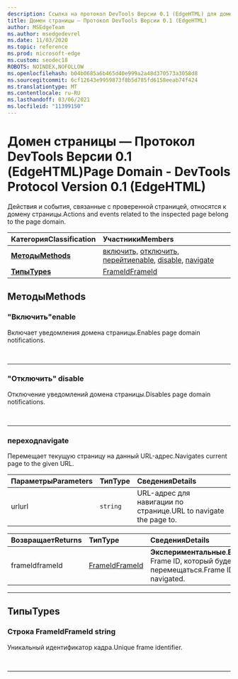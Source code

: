 ```yaml
---
description: Ссылка на протокол DevTools Версии 0.1 (EdgeHTML) для домена Страницы. Действия и события, связанные с проверенной страницей, относятся к домену страницы.
title: Домен страницы — Протокол DevTools Версии 0.1 (EdgeHTML)
author: MSEdgeTeam
ms.author: msedgedevrel
ms.date: 11/03/2020
ms.topic: reference
ms.prod: microsoft-edge
ms.custom: seodec18
ROBOTS: NOINDEX,NOFOLLOW
ms.openlocfilehash: b04b0685a6b465d40e999a2a48d370573a3058d8
ms.sourcegitcommit: 6cf12643e9959873f8b5d785fd6158eeab74f424
ms.translationtype: MT
ms.contentlocale: ru-RU
ms.lasthandoff: 03/06/2021
ms.locfileid: "11399150"
---
```

# <a name="page-domain---devtools-protocol-version-01-edgehtml"></a><span data-ttu-id="f45cc-104">Домен страницы — Протокол DevTools Версии 0.1 (EdgeHTML)</span><span class="sxs-lookup"><span data-stu-id="f45cc-104">Page Domain - DevTools Protocol Version 0.1 (EdgeHTML)</span></span>  

<span data-ttu-id="f45cc-105">Действия и события, связанные с проверенной страницей, относятся к домену страницы.</span><span class="sxs-lookup"><span data-stu-id="f45cc-105">Actions and events related to the inspected page belong to the page domain.</span></span>  

| <span data-ttu-id="f45cc-106">Категория</span><span class="sxs-lookup"><span data-stu-id="f45cc-106">Classification</span></span> | <span data-ttu-id="f45cc-107">Участники</span><span class="sxs-lookup"><span data-stu-id="f45cc-107">Members</span></span> |  
|:--- |:--- |  
| [**<span data-ttu-id="f45cc-108">Методы</span><span class="sxs-lookup"><span data-stu-id="f45cc-108">Methods</span></span>**](#methods) | <span data-ttu-id="f45cc-109">[включить,](#enable) [отключить,](#disable) [перейти](#navigate)</span><span class="sxs-lookup"><span data-stu-id="f45cc-109">[enable](#enable), [disable](#disable), [navigate](#navigate)</span></span> |  
| [**<span data-ttu-id="f45cc-110">Типы</span><span class="sxs-lookup"><span data-stu-id="f45cc-110">Types</span></span>**](#types) | [<span data-ttu-id="f45cc-111">FrameId</span><span class="sxs-lookup"><span data-stu-id="f45cc-111">FrameId</span></span>](#frameid) |  

## <a name="methods"></a><span data-ttu-id="f45cc-112">Методы</span><span class="sxs-lookup"><span data-stu-id="f45cc-112">Methods</span></span>  

### <a name="enable"></a><span data-ttu-id="f45cc-113">"Включить"</span><span class="sxs-lookup"><span data-stu-id="f45cc-113">enable</span></span>  

<span data-ttu-id="f45cc-114">Включает уведомления домена страницы.</span><span class="sxs-lookup"><span data-stu-id="f45cc-114">Enables page domain notifications.</span></span>  

&nbsp;  

---  

### <a name="disable"></a><span data-ttu-id="f45cc-115">"Отключить" </span><span class="sxs-lookup"><span data-stu-id="f45cc-115">disable</span></span>  

<span data-ttu-id="f45cc-116">Отключение уведомлений домена страницы.</span><span class="sxs-lookup"><span data-stu-id="f45cc-116">Disables page domain notifications.</span></span>  

&nbsp;  

---  

### <a name="navigate"></a><span data-ttu-id="f45cc-117">переход</span><span class="sxs-lookup"><span data-stu-id="f45cc-117">navigate</span></span>  

<span data-ttu-id="f45cc-118">Перемещает текущую страницу на данный URL-адрес.</span><span class="sxs-lookup"><span data-stu-id="f45cc-118">Navigates current page to the given URL.</span></span>  

| <span data-ttu-id="f45cc-119">Параметры</span><span class="sxs-lookup"><span data-stu-id="f45cc-119">Parameters</span></span> | <span data-ttu-id="f45cc-120">Тип</span><span class="sxs-lookup"><span data-stu-id="f45cc-120">Type</span></span> | <span data-ttu-id="f45cc-121">Сведения</span><span class="sxs-lookup"><span data-stu-id="f45cc-121">Details</span></span> |  
|:--- |:--- |:--- |  
| <span data-ttu-id="f45cc-122">url</span><span class="sxs-lookup"><span data-stu-id="f45cc-122">url</span></span> | `string` | <span data-ttu-id="f45cc-123">URL-адрес для навигации по странице.</span><span class="sxs-lookup"><span data-stu-id="f45cc-123">URL to navigate the page to.</span></span> |  

| <span data-ttu-id="f45cc-124">Возвращает</span><span class="sxs-lookup"><span data-stu-id="f45cc-124">Returns</span></span> | <span data-ttu-id="f45cc-125">Тип</span><span class="sxs-lookup"><span data-stu-id="f45cc-125">Type</span></span> | <span data-ttu-id="f45cc-126">Сведения</span><span class="sxs-lookup"><span data-stu-id="f45cc-126">Details</span></span> |  
|:--- |:--- |:--- |  
| <span data-ttu-id="f45cc-127">frameId</span><span class="sxs-lookup"><span data-stu-id="f45cc-127">frameId</span></span> | [<span data-ttu-id="f45cc-128">FrameId</span><span class="sxs-lookup"><span data-stu-id="f45cc-128">FrameId</span></span>](#frameid) | <span data-ttu-id="f45cc-129">**Экспериментальные**.</span><span class="sxs-lookup"><span data-stu-id="f45cc-129">**Experimental**.</span></span>  <span data-ttu-id="f45cc-130">Frame ID, который будет перемещаться.</span><span class="sxs-lookup"><span data-stu-id="f45cc-130">Frame ID that will be navigated.</span></span> |  

---  

## <a name="types"></a><span data-ttu-id="f45cc-131">Типы</span><span class="sxs-lookup"><span data-stu-id="f45cc-131">Types</span></span>  

### <a name="frameid-string"></a><span data-ttu-id="f45cc-132">Строка FrameId</span><span class="sxs-lookup"><span data-stu-id="f45cc-132">FrameId string</span></span>  

<a name="frameid"></a>  

<span data-ttu-id="f45cc-133">Уникальный идентификатор кадра.</span><span class="sxs-lookup"><span data-stu-id="f45cc-133">Unique frame identifier.</span></span>  

&nbsp;  

---  
